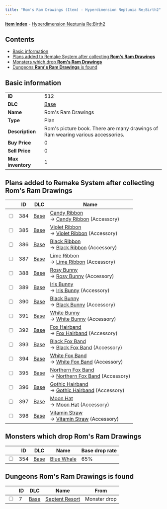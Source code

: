 ```yaml
---
title: "Rom's Ram Drawings (Item) - Hyperdimension Neptunia Re;Birth2"
---
```


[**Item Index**](/neptunia/rb2/item/index.html) - [Hyperdimension Neptunia Re;Birth2](/neptunia/rb2)

## Contents

- [Basic information](#basic-information)
- [Plans added to Remake System after collecting **Rom's Ram Drawings**](#plans-added-to-remake-system-after-collecting-roms-ram-drawings)
- [Monsters which drop **Rom's Ram Drawings**](#monsters-which-drop-roms-ram-drawings)
- [Dungeons **Rom's Ram Drawings** is found](#dungeons-roms-ram-drawings-is-found)

## Basic information

|   |   |
| -- | -- |
| **ID** | 512 |
| **DLC** | [Base](/neptunia/rb2/dlc/0-base.html) |
| **Name** | Rom's Ram Drawings |
| **Type** | Plan |
| **Description** | Rom's picture book. There are many drawings of Ram wearing various accessories. |
| **Buy Price** | 0 |
| **Sell Price** | 0 |
| **Max inventory** | 1 |

## Plans added to Remake System after collecting **Rom's Ram Drawings**

|    | ID | DLC | Name |
| -- | -- | --- | ---- |
| <input type="checkbox" id="rb2-remake-0-384" class="trackbox" /> | 384 | [Base](/neptunia/rb2/dlc/0-base.html) | [Candy Ribbon](/neptunia/rb2/remake/0-384-candy-ribbon.html)<br />→ [Candy Ribbon](/neptunia/rb2/item/0-2286-candy-ribbon.html) (Accessory) |
| <input type="checkbox" id="rb2-remake-0-385" class="trackbox" /> | 385 | [Base](/neptunia/rb2/dlc/0-base.html) | [Violet Ribbon](/neptunia/rb2/remake/0-385-violet-ribbon.html)<br />→ [Violet Ribbon](/neptunia/rb2/item/0-2287-violet-ribbon.html) (Accessory) |
| <input type="checkbox" id="rb2-remake-0-386" class="trackbox" /> | 386 | [Base](/neptunia/rb2/dlc/0-base.html) | [Black Ribbon](/neptunia/rb2/remake/0-386-black-ribbon.html)<br />→ [Black Ribbon](/neptunia/rb2/item/0-2288-black-ribbon.html) (Accessory) |
| <input type="checkbox" id="rb2-remake-0-387" class="trackbox" /> | 387 | [Base](/neptunia/rb2/dlc/0-base.html) | [Lime Ribbon](/neptunia/rb2/remake/0-387-lime-ribbon.html)<br />→ [Lime Ribbon](/neptunia/rb2/item/0-2289-lime-ribbon.html) (Accessory) |
| <input type="checkbox" id="rb2-remake-0-388" class="trackbox" /> | 388 | [Base](/neptunia/rb2/dlc/0-base.html) | [Rosy Bunny](/neptunia/rb2/remake/0-388-rosy-bunny.html)<br />→ [Rosy Bunny](/neptunia/rb2/item/0-2290-rosy-bunny.html) (Accessory) |
| <input type="checkbox" id="rb2-remake-0-389" class="trackbox" /> | 389 | [Base](/neptunia/rb2/dlc/0-base.html) | [Iris Bunny](/neptunia/rb2/remake/0-389-iris-bunny.html)<br />→ [Iris Bunny](/neptunia/rb2/item/0-2291-iris-bunny.html) (Accessory) |
| <input type="checkbox" id="rb2-remake-0-390" class="trackbox" /> | 390 | [Base](/neptunia/rb2/dlc/0-base.html) | [Black Bunny](/neptunia/rb2/remake/0-390-black-bunny.html)<br />→ [Black Bunny](/neptunia/rb2/item/0-2292-black-bunny.html) (Accessory) |
| <input type="checkbox" id="rb2-remake-0-391" class="trackbox" /> | 391 | [Base](/neptunia/rb2/dlc/0-base.html) | [White Bunny](/neptunia/rb2/remake/0-391-white-bunny.html)<br />→ [White Bunny](/neptunia/rb2/item/0-2293-white-bunny.html) (Accessory) |
| <input type="checkbox" id="rb2-remake-0-392" class="trackbox" /> | 392 | [Base](/neptunia/rb2/dlc/0-base.html) | [Fox Hairband](/neptunia/rb2/remake/0-392-fox-hairband.html)<br />→ [Fox Hairband](/neptunia/rb2/item/0-2294-fox-hairband.html) (Accessory) |
| <input type="checkbox" id="rb2-remake-0-393" class="trackbox" /> | 393 | [Base](/neptunia/rb2/dlc/0-base.html) | [Black Fox Band](/neptunia/rb2/remake/0-393-black-fox-band.html)<br />→ [Black Fox Band](/neptunia/rb2/item/0-2295-black-fox-band.html) (Accessory) |
| <input type="checkbox" id="rb2-remake-0-394" class="trackbox" /> | 394 | [Base](/neptunia/rb2/dlc/0-base.html) | [White Fox Band](/neptunia/rb2/remake/0-394-white-fox-band.html)<br />→ [White Fox Band](/neptunia/rb2/item/0-2296-white-fox-band.html) (Accessory) |
| <input type="checkbox" id="rb2-remake-0-395" class="trackbox" /> | 395 | [Base](/neptunia/rb2/dlc/0-base.html) | [Northern Fox Band](/neptunia/rb2/remake/0-395-northern-fox-band.html)<br />→ [Northern Fox Band](/neptunia/rb2/item/0-2297-northern-fox-band.html) (Accessory) |
| <input type="checkbox" id="rb2-remake-0-396" class="trackbox" /> | 396 | [Base](/neptunia/rb2/dlc/0-base.html) | [Gothic Hairband](/neptunia/rb2/remake/0-396-gothic-hairband.html)<br />→ [Gothic Hairband](/neptunia/rb2/item/0-2298-gothic-hairband.html) (Accessory) |
| <input type="checkbox" id="rb2-remake-0-397" class="trackbox" /> | 397 | [Base](/neptunia/rb2/dlc/0-base.html) | [Moon Hat](/neptunia/rb2/remake/0-397-moon-hat.html)<br />→ [Moon Hat](/neptunia/rb2/item/0-2299-moon-hat.html) (Accessory) |
| <input type="checkbox" id="rb2-remake-0-398" class="trackbox" /> | 398 | [Base](/neptunia/rb2/dlc/0-base.html) | [Vitamin Straw](/neptunia/rb2/remake/0-398-vitamin-straw.html)<br />→ [Vitamin Straw](/neptunia/rb2/item/0-2300-vitamin-straw.html) (Accessory) |

## Monsters which drop **Rom's Ram Drawings**

|    | ID | DLC | Name | Base drop rate |
| -- | -- | --- | ---- | -------------- |
| <input type="checkbox" id="rb2-monster-0-354" class="trackbox" /> | 354 | [Base](/neptunia/rb2/dlc/0-base.html) | [Blue Whale](/neptunia/rb2/monster/0-354-blue-whale.html) | 65% |

## Dungeons **Rom's Ram Drawings** is found

|    | ID | DLC | Name | From |
| -- | -- | --- | ---- | ---- |
| <input type="checkbox" id="rb2-dungeon-0-7" class="trackbox" /> | 7 | [Base](/neptunia/rb2/dlc/0-base.html) | [Septent Resort](/neptunia/rb2/dungeon/0-7-septent-resort.html) | Monster drop |